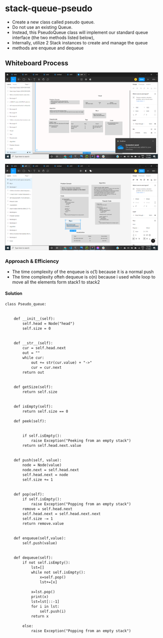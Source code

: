 
# stack-queue-pseudo
- Create a new class called pseudo queue.
- Do not use an existing Queue.
- Instead, this PseudoQueue class will implement our standard queue interface (the two methods listed below),
- Internally, utilize 2 Stack instances to create and manage the queue
- methods are enqueue and dequeue
## Whiteboard Process

![enqueue](en11.png)

![dequeue](de11.png)


### Approach & Efficiency
- The time complexity of the enqueue is o(1) because it is a normal push
- The time complexity ofteh dequeue is o(n) because i used while loop to move all the elements form stack1 to stack2
#### Solution
```
class Pseudo_queue:


    def __init__(self):
        self.head = Node("head")
        self.size = 0


    def __str__(self):
        cur = self.head.next
        out = ""
        while cur:
            out += str(cur.value) + "->"
            cur = cur.next
        return out


    def getSize(self):
        return self.size


    def isEmpty(self):
        return self.size == 0

    def peek(self):


        if self.isEmpty():
            raise Exception("Peeking from an empty stack")
        return self.head.next.value


    def push(self, value):
        node = Node(value)
        node.next = self.head.next
        self.head.next = node
        self.size += 1


    def pop(self):
        if self.isEmpty():
            raise Exception("Popping from an empty stack")
        remove = self.head.next
        self.head.next = self.head.next.next
        self.size -= 1
        return remove.value


    def enqueue(self,value):
        self.push(value)


    def dequeue(self):
        if not self.isEmpty():
            lst=[]
            while not self.isEmpty():
                x=self.pop()
                lst+=[x]

            x=lst.pop()
            print(x)
            lst=lst[::-1]
            for i in lst:
                self.push(i)
            return x

        else:
            raise Exception("Popping from an empty stack")
```


